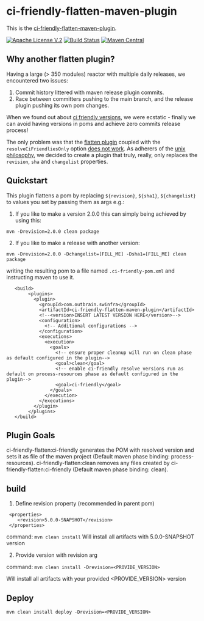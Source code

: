 # ci-friendly-flatten-maven-plugin 

This is the [ci-friendly-flatten-maven-plugin](https://github.com/outbrain/ci-friendly-flatten-maven-plugin).

[![Apache License V.2](https://img.shields.io/badge/license-Apache%20V.2-blue.svg)](https://github.com/outbrain/ci-friendly-plugin/blob/master/LICENSE) 
[![Build Status](https://travis-ci.org/outbrain/ci-friendly-flatten-maven-plugin.svg?branch=main)](https://travis-ci.org/github/outbrain/ci-friendly-flatten-maven-plugin)
[![Maven Central](https://img.shields.io/maven-central/v/com.outbrain.swinfra/ci-friendly-flatten-maven-plugin.svg?label=Maven%20Central)](http://search.maven.org/#search%7Cga%7C1%7Cci-friendly-flatten-maven-plugin)

## Why another flatten plugin?
Having a large (> 350 modules) reactor with multiple daily releases,
we encountered two issues:
1) Commit history littered with maven release plugin commits.
2) Race between committers pushing to the main branch, and the release plugin pushing its own pom changes.

When we found out about [ci friendly versions](https://maven.apache.org/maven-ci-friendly.html), we were ecstatic - finally we can avoid having
versions in poms and achieve zero commits release process!

The only problem was that the [flatten plugin](https://www.mojohaus.org/flatten-maven-plugin) coupled with the `resolveCiFriendliesOnly`
option [does not work](https://github.com/mojohaus/flatten-maven-plugin/issues/51#issuecomment-566069689).
As adherers of the [unix philosophy](https://en.wikipedia.org/wiki/Unix_philosophy#:~:text=The%20Unix%20philosophy%20emphasizes%20building,as%20opposed%20to%20monolithic%20design.),
we decided to create a plugin that truly, really, only replaces the `revision`, `sha` and `changelist` properties. 

## Quickstart
This plugin flattens a pom by replacing `${revision}`, `${sha1}`, `${changelist}` to 
 values you set by passing them as args e.g.:
 
 1. If you like to make a version 2.0.0 this can simply being achieved by using this:
 
 ```mvn -Drevision=2.0.0 clean package```
 
 2. If you like to make a release with another version:
 
 ```mvn -Drevision=2.0.0 -Dchangelist=[FILL_ME] -Dsha1=[FILL_ME] clean package```
   
 writing the resulting pom to a file named `.ci-friendly-pom.xml` and instructing maven to use it.
```
   <build>
        <plugins>
          <plugin>
            <groupId>com.outbrain.swinfra</groupId>
            <artifactId>ci-friendly-flatten-maven-plugin</artifactId>
            <!--<version>INSERT LATEST VERSION HERE</version>-->
            <configuration>
              <!-- Additional configurations -->
            </configuration>
            <executions>
              <execution>
                <goals>
                  <!-- ensure proper cleanup will run on clean phase as default configured in the plugin-->
                  <goal>clean</goal>
                  <!-- enable ci-friendly resolve versions run as default on process-resources phase as default configured in the plugin-->
                  <goal>ci-friendly</goal>
                </goals>
              </execution>
            </executions>
          </plugin>
        </plugins>
   </build>
```
## Plugin Goals
ci-friendly-flatten:ci-friendly generates the POM with resolved version and sets it as file of the maven project (Default maven phase binding: process-resources).
ci-friendly-flatten:clean removes any files created by ci-friendly-flatten:ci-friendly (Default maven phase binding: clean).

## build

1. Define revision property (recommended in parent pom) 

```
 <properties>
    <revision>5.0.0-SNAPSHOT</revision>
 </properties>
```

command: ``` mvn clean install ```
Will install all artifacts with 5.0.0-SNAPSHOT version

2. Provide version with revision arg

command: ```mvn clean install -Drevision=<PROVIDE_VERSION> ```

Will install all artifacts with your provided <PROVIDE_VERSION> version

## Deploy

```mvn clean install deploy -Drevision=<PROVIDE_VERSION> ```

